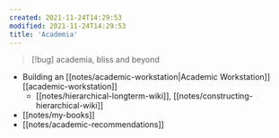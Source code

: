 ```yaml
---
created: 2021-11-24T14:29:53
modified: 2021-11-24T14:29:53
title: 'Academia'
---
```


> [!bug] academia, bliss and beyond

- Building an [[notes/academic-workstation|Academic Workstation]]
[[academic-workstation]]
	- [[notes/hierarchical-longterm-wiki]], [[notes/constructing-hierarchical-wiki]]
- [[notes/my-books]]
- [[notes/academic-recommendations]]